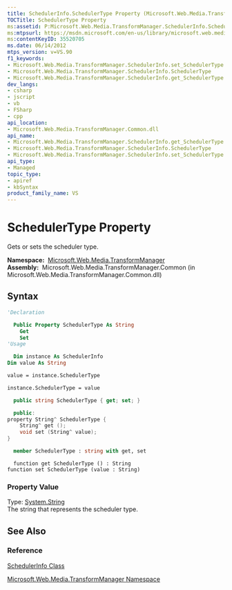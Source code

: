 ```yaml
---
title: SchedulerInfo.SchedulerType Property (Microsoft.Web.Media.TransformManager)
TOCTitle: SchedulerType Property
ms:assetid: P:Microsoft.Web.Media.TransformManager.SchedulerInfo.SchedulerType
ms:mtpsurl: https://msdn.microsoft.com/en-us/library/microsoft.web.media.transformmanager.schedulerinfo.schedulertype(v=VS.90)
ms:contentKeyID: 35520705
ms.date: 06/14/2012
mtps_version: v=VS.90
f1_keywords:
- Microsoft.Web.Media.TransformManager.SchedulerInfo.set_SchedulerType
- Microsoft.Web.Media.TransformManager.SchedulerInfo.SchedulerType
- Microsoft.Web.Media.TransformManager.SchedulerInfo.get_SchedulerType
dev_langs:
- csharp
- jscript
- vb
- FSharp
- cpp
api_location:
- Microsoft.Web.Media.TransformManager.Common.dll
api_name:
- Microsoft.Web.Media.TransformManager.SchedulerInfo.get_SchedulerType
- Microsoft.Web.Media.TransformManager.SchedulerInfo.SchedulerType
- Microsoft.Web.Media.TransformManager.SchedulerInfo.set_SchedulerType
api_type:
- Managed
topic_type:
- apiref
- kbSyntax
product_family_name: VS
---
```


# SchedulerType Property

Gets or sets the scheduler type.

**Namespace:**  [Microsoft.Web.Media.TransformManager](microsoft-web-media-transformmanager-namespace.md)  
**Assembly:**  Microsoft.Web.Media.TransformManager.Common (in Microsoft.Web.Media.TransformManager.Common.dll)

## Syntax

```vb
'Declaration

  Public Property SchedulerType As String
    Get
    Set
'Usage

  Dim instance As SchedulerInfo
Dim value As String

value = instance.SchedulerType

instance.SchedulerType = value
```

```csharp
  public string SchedulerType { get; set; }
```

```cpp
  public:
property String^ SchedulerType {
    String^ get ();
    void set (String^ value);
}
```

``` fsharp
  member SchedulerType : string with get, set
```

```jscript
  function get SchedulerType () : String
function set SchedulerType (value : String)
```

### Property Value

Type: [System.String](https://msdn.microsoft.com/library/s1wwdcbf)  
The string that represents the scheduler type.  

## See Also

### Reference

[SchedulerInfo Class](schedulerinfo-class-microsoft-web-media-transformmanager.md)

[Microsoft.Web.Media.TransformManager Namespace](microsoft-web-media-transformmanager-namespace.md)

